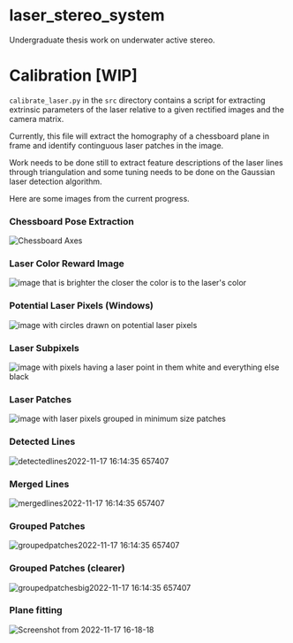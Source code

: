 # laser_stereo_system
Undergraduate thesis work on underwater active stereo.

# Calibration [WIP]
`calibrate_laser.py` in the `src` directory contains a script for extracting extrinsic parameters of the laser relative to a given rectified images and the camera matrix.

Currently, this file will extract the homography of a chessboard plane in frame and identify continguous laser patches in the image. 

Work needs to be done still to extract feature descriptions of the laser lines through triangulation and some tuning needs to be done on the Gaussian laser detection algorithm.

Here are some images from the current progress.

### Chessboard Pose Extraction
![Chessboard Axes](https://user-images.githubusercontent.com/55857337/202570815-65b65e35-d150-4a9f-b2eb-be9641a1fff8.png)

### Laser Color Reward Image
![image that is brighter the closer the color is to the laser's color](https://user-images.githubusercontent.com/55857337/202570885-d3198248-4ade-499e-b87d-61a8d5be409f.png)

### Potential Laser Pixels (Windows)
![image with circles drawn on potential laser pixels](https://user-images.githubusercontent.com/55857337/195712355-c1b27558-fcdb-41d2-9682-da058abe5582.png)

### Laser Subpixels
![image with pixels having a laser point in them white and everything else black](https://user-images.githubusercontent.com/55857337/202570931-caa357b4-30ac-4299-95b4-209fd29c1191.png)

### Laser Patches
![image with laser pixels grouped in minimum size patches](https://user-images.githubusercontent.com/55857337/202570976-59595cfa-fffc-4415-a0a8-2b54e5c6c7d0.png)

### Detected Lines
![detectedlines2022-11-17 16:14:35 657407](https://user-images.githubusercontent.com/55857337/202571534-753a1f78-2a56-4ccb-a101-a28925296ea5.png)

### Merged Lines
![mergedlines2022-11-17 16:14:35 657407](https://user-images.githubusercontent.com/55857337/202571557-ef2118d8-c00d-4fb4-9761-91800cabc0b3.png)

### Grouped Patches
![groupedpatches2022-11-17 16:14:35 657407](https://user-images.githubusercontent.com/55857337/202571577-db02b1cd-79d7-4d0f-b989-f43b7f4f378d.png)

### Grouped Patches (clearer)
![groupedpatchesbig2022-11-17 16:14:35 657407](https://user-images.githubusercontent.com/55857337/202571603-1218fb86-bf1f-41b9-afa2-889512a19514.png)

### Plane fitting
![Screenshot from 2022-11-17 16-18-18](https://user-images.githubusercontent.com/55857337/202572178-d41fa7e0-ad43-414c-8f86-a8abeecdd4c1.png)
